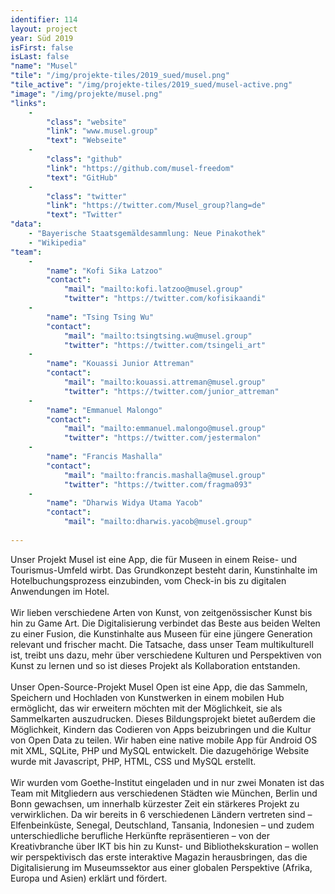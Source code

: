 ```yaml
---
identifier: 114
layout: project
year: Süd 2019
isFirst: false
isLast: false
"name": "Musel"
"tile": "/img/projekte-tiles/2019_sued/musel.png"
"tile_active": "/img/projekte-tiles/2019_sued/musel-active.png"
"image": "/img/projekte/musel.png"
"links":
    -
        "class": "website"
        "link": "www.musel.group"
        "text": "Webseite"
    -
        "class": "github"
        "link": "https://github.com/musel-freedom"
        "text": "GitHub"
    -
        "class": "twitter"
        "link": "https://twitter.com/Musel_group?lang=de"
        "text": "Twitter"    
"data":
    - "Bayerische Staatsgemäldesammlung: Neue Pinakothek"
    - "Wikipedia"
"team":
    -
        "name": "Kofi Sika Latzoo"
        "contact":
            "mail": "mailto:kofi.latzoo@musel.group"
            "twitter": "https://twitter.com/kofisikaandi"
    -
        "name": "Tsing Tsing Wu"
        "contact":
            "mail": "mailto:tsingtsing.wu@musel.group"
            "twitter": "https://twitter.com/tsingeli_art"
    -
        "name": "Kouassi Junior Attreman"
        "contact":
            "mail": "mailto:kouassi.attreman@musel.group"
            "twitter": "https://twitter.com/junior_attreman"
    -
        "name": "Emmanuel Malongo"
        "contact":
            "mail": "mailto:emmanuel.malongo@musel.group"
            "twitter": "https://twitter.com/jestermalon"
    -
        "name": "Francis Mashalla"
        "contact":
            "mail": "mailto:francis.mashalla@musel.group"
            "twitter": "https://twitter.com/fragma093"
    -
        "name": "Dharwis Widya Utama Yacob"
        "contact":
            "mail": "mailto:dharwis.yacob@musel.group"
           
---
```

Unser Projekt Musel ist eine App, die für Museen in einem Reise- und Tourismus-Umfeld wirbt. Das Grundkonzept besteht darin, Kunstinhalte im Hotelbuchungsprozess einzubinden, vom Check-in bis zu digitalen Anwendungen im Hotel.
<br/><br/>
Wir lieben verschiedene Arten von Kunst, von zeitgenössischer Kunst bis hin zu Game Art. Die Digitalisierung verbindet das Beste aus beiden Welten zu einer Fusion, die Kunstinhalte aus Museen für eine jüngere Generation relevant und frischer macht. Die Tatsache, dass unser Team multikulturell ist, treibt uns dazu, mehr über verschiedene Kulturen und Perspektiven von Kunst zu lernen und so ist dieses Projekt als Kollaboration entstanden. 
<br/><br/>
Unser Open-Source-Projekt Musel Open ist eine App, die das Sammeln, Speichern und Hochladen von Kunstwerken in einem mobilen Hub ermöglicht, das wir erweitern möchten mit der Möglichkeit, sie als Sammelkarten auszudrucken. Dieses Bildungsprojekt bietet außerdem die Möglichkeit, Kindern das Codieren von Apps beizubringen und die Kultur von Open Data zu teilen.
Wir haben eine native mobile App für Android OS mit XML, SQLite, PHP und MySQL entwickelt. Die dazugehörige Website wurde mit Javascript, PHP, HTML, CSS und MySQL erstellt.
<br/><br/>
Wir wurden vom Goethe-Institut eingeladen und in nur zwei Monaten ist das Team mit Mitgliedern aus verschiedenen Städten wie München, Berlin und Bonn gewachsen, um innerhalb kürzester Zeit ein stärkeres Projekt zu verwirklichen. Da wir bereits in 6 verschiedenen Ländern vertreten sind – Elfenbeinküste, Senegal, Deutschland, Tansania, Indonesien – und zudem unterschiedliche berufliche Herkünfte repräsentieren – von der Kreativbranche über IKT bis hin zu Kunst- und Bibliothekskuration – wollen wir perspektivisch das erste interaktive Magazin herausbringen, das die Digitalisierung im Museumssektor aus einer globalen Perspektive (Afrika, Europa und Asien) erklärt und fördert.